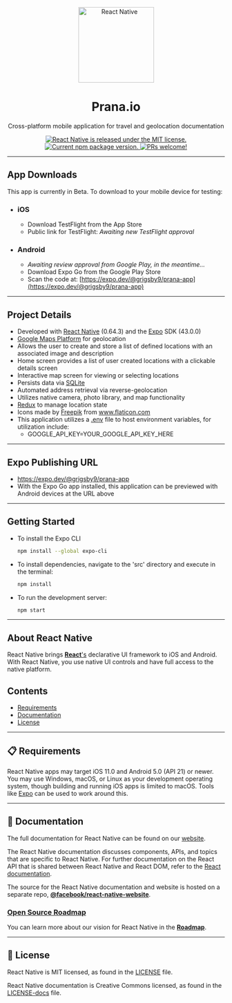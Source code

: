 <div align="center">

<img src="https://d117h1jjiq768j.cloudfront.net/images/default-source/blogs/2019/2019-10/the-react-native-sdk-for-kinvey-is-now-available_870_450.png?sfvrsn=296e1008_0" height="175" alt="React Native">

# Prana.io

Cross-platform mobile application for travel and geolocation documentation

</div>

<p align="center">
  <a href="https://github.com/facebook/react-native/blob/HEAD/LICENSE">
    <img src="https://img.shields.io/badge/license-MIT-blue.svg" alt="React Native is released under the MIT license." />
  </a>
  <a href="https://www.npmjs.org/package/react-native">
    <img src="https://img.shields.io/npm/v/react-native?color=brightgreen&label=npm%20package" alt="Current npm package version." />
  </a>
  <a href="https://reactnative.dev/docs/contributing">
    <img src="https://img.shields.io/badge/PRs-welcome-brightgreen.svg" alt="PRs welcome!" />
  </a>
</p>

---

## App Downloads

This app is currently in Beta. To download to your mobile device for testing:

- ### iOS

  - Download TestFlight from the App Store
  - Public link for TestFlight: _Awaiting new TestFlight approval_

- ### Android
  - _Awaiting review approval from Google Play, in the meantime..._
  - Download Expo Go from the Google Play Store
  - Scan the code at: [https://expo.dev/@grigsby9/prana-app](https://expo.dev/@grigsby9/prana-app)

---

## Project Details

- Developed with [React Native](https://reactnative.dev/) (0.64.3) and the [Expo](https://expo.dev/) SDK (43.0.0)
- [Google Maps Platform](https://developers.google.com/maps) for geolocation
- Allows the user to create and store a list of defined locations with an associated image and description
- Home screen provides a list of user created locations with a clickable details screen
- Interactive map screen for viewing or selecting locations
- Persists data via [SQLite](https://www.sqlite.org/index.html)
- Automated address retrieval via reverse-geolocation
- Utilizes native camera, photo library, and map functionality
- [Redux](https://redux.js.org/) to manage location state
- Icons made by [Freepik]("https://www.freepik.com") from www.flaticon.com
- This application utilizes a [.env](https://www.npmjs.com/package/react-native-dotenv) file to host environment variables, for utilization include:
  - GOOGLE_API_KEY=YOUR_GOOGLE_API_KEY_HERE

---

## Expo Publishing URL

- https://expo.dev/@grigsby9/prana-app
- With the Expo Go app installed, this application can be previewed with Android devices at the URL above

---

## Getting Started

- To install the Expo CLI

  ```bash
  npm install --global expo-cli
  ```

- To install dependencies, navigate to the 'src' directory and execute in the terminal:

  ```bash
  npm install
  ```

- To run the development server:

  ```bash
  npm start
  ```

---

## About React Native

React Native brings [**React**'s][r] declarative UI framework to iOS and Android. With React Native, you use native UI controls and have full access to the native platform.

[r]: https://reactjs.org/
[p]: https://reactnative.dev/docs/out-of-tree-platforms
[e]: https://github.com/facebook/react-native/blob/HEAD/ECOSYSTEM.md

## Contents

- [Requirements](#-requirements)
- [Documentation](#-documentation)
- [License](#-license)

---

## 📋 Requirements

React Native apps may target iOS 11.0 and Android 5.0 (API 21) or newer. You may use Windows, macOS, or Linux as your development operating system, though building and running iOS apps is limited to macOS. Tools like [Expo](https://expo.io) can be used to work around this.

---

## 📖 Documentation

The full documentation for React Native can be found on our [website][docs].

The React Native documentation discusses components, APIs, and topics that are specific to React Native. For further documentation on the React API that is shared between React Native and React DOM, refer to the [React documentation][r-docs].

The source for the React Native documentation and website is hosted on a separate repo, [**@facebook/react-native-website**][repo-website].

[docs]: https://reactnative.dev/docs/getting-started
[r-docs]: https://reactjs.org/docs/getting-started.html
[repo-website]: https://github.com/facebook/react-native-website

### [Open Source Roadmap][roadmap]

You can learn more about our vision for React Native in the [**Roadmap**][roadmap].

[roadmap]: https://github.com/facebook/react-native/wiki/Roadmap

---

## 📄 License

React Native is MIT licensed, as found in the [LICENSE][l] file.

React Native documentation is Creative Commons licensed, as found in the [LICENSE-docs][ld] file.

[l]: https://github.com/facebook/react-native/blob/HEAD/LICENSE
[ld]: https://github.com/facebook/react-native/blob/HEAD/LICENSE-docs
